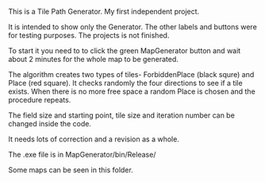 This is a Tile Path Generator. My first independent project.

It is intended to show only the Generator. The other labels and buttons were for testing purposes. The projects is not finished.

To start it you need to to click the green MapGenerator button and wait about 2 minutes for the whole map to be generated.

The algorithm creates two types of tiles- ForbiddenPlace (black squre) and Place (red square). It checks randomly the four directions to see if a tile exists. When there is no more free space a random Place is chosen and the procedure repeats.

The field size and starting point, tile size and iteration number can be changed inside the code.

It needs lots of correction and a revision as a whole.

The .exe file is in MapGenerator/bin/Release/

Some maps can be seen in this folder.

